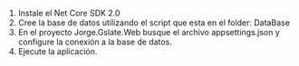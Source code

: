 1. Instale el Net Core SDK 2.0
2. Cree la base de datos utilizando el script que esta en el folder: DataBase
3. En el proyecto Jorge.Gslate.Web busque el archivo appsettings.json y configure la conexión a la base de datos. 
4. Ejecute la aplicación. 

